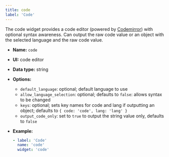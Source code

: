 ```yaml
---
title: code
label: 'Code'
---
```


The code widget provides a code editor (powered by [Codemirror](https://codemirror.net)) with optional syntax awareness. Can output the raw code value or an object with the selected language and the raw code value.

- **Name:** `code`
- **UI:** code editor
- **Data type:** string
- **Options:**
  - `default_language`: optional; default language to use
  - `allow_language_selection`: optional; defaults to `false`: allows syntax to be changed
  - `keys`: optional; sets key names for code and lang if outputting an object; defaults to `{ code: 'code', lang: 'lang' }`
  - `output_code_only`: set to `true` to output the string value only, defaults to `false`

- **Example:**
  ```yaml
  - label: 'Code'
    name: 'code'
    widget: 'code'
  ```
